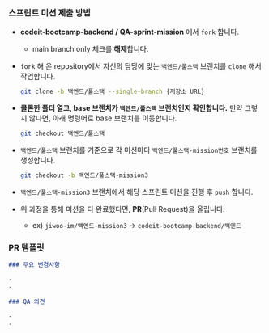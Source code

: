 ### 스프린트 미션 제출 방법

- **codeit-bootcamp-backend / QA-sprint-mission** 에서 `fork` 합니다.

  - main branch only 체크를 **해제**합니다.

- `fork` 해 온 repository에서 자신의 담당에 맞는 `백엔드/풀스택` 브랜치를 `clone` 해서 작업합니다.

  ```bash
  git clone -b 백엔드/풀스택 --single-branch {저장소 URL}
  ```

- **클론한 폴더 열고, base 브랜치가 `백엔드/풀스택` 브랜치인지 확인합니다.** 만약 그렇지 않다면, 아래 명령어로 base 브랜치를 이동합니다.

  ```bash
  git checkout 백엔드/풀스택
  ```

- `백엔드/풀스택` 브랜치를 기준으로 각 미션마다 `백엔드/풀스택-mission번호` 브랜치를 생성합니다.

  ```bash
  git checkout -b 백엔드/풀스택-mission3
  ```

- `백엔드/풀스택-mission3` 브랜치에서 해당 스프린트 미션을 진행 후 `push` 합니다.

- 위 과정을 통해 미션을 다 완료했다면, **PR**(Pull Request)을 올립니다.

  - ex) `jiwoo-im/백엔드-mission3` → `codeit-bootcamp-backend/백엔드`

### PR 템플릿

```markdown
### 주요 변경사항

-
-

### QA 의견

-
-
```
